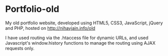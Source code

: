 # Portfolio-old
My old portfolio website, developed using HTML5, CSS3, JavaScript, jQuery and PHP, hosted on http://nihavjain.info/old

I have used routing via the .htaccess file for dynamic URLs, and used Javascript's window.history functions to manage the routing using AJAX requests only.

